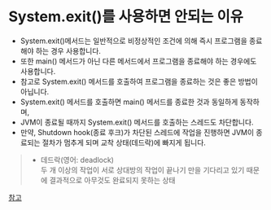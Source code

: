 # System.exit()를 사용하면 안되는 이유

- System.exit()메서드는 일반적으로 비정상적인 조건에 의해 즉시 프로그램을 종료해야 하는 경우 사용합니다.
- 또한 main() 메서드가 아닌 다른 메서드에서 프로그램을 종료해야 하는 경우에도 사용합니다.
- 참고로 System.exit() 메서드를 호출하여 프로그램을 종료하는 것은 좋은 방법이 아닙니다.
- System.exit() 메서드를 호출하면 main() 메서드를 종료한 것과 동일하게 동작하며,
- JVM이 종료될 때까지 System.exit() 메서드를 호출하는 스레드도 차단합니다.
- 만약, Shutdown hook(종료 후크)가 차단된 스레드에 작업을 진행하면 JVM이 종료되는 절차가 멈추게 되며 교착 상태(데드락)에 빠지게 됩니다.

>* 데드락(영어: deadlock)<br>
>두 개 이상의 작업이 서로 상대방의 작업이 끝나기 만을 기다리고 있기 때문에 결과적으로 아무것도 완료되지 못하는 상태

[참고](https://developer-talk.tistory.com/841 )